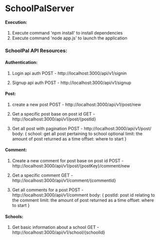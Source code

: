 # SchoolPalServer

#### Execution:
1) Execute command 'npm install' to install dependencies
2) Execute command 'node app.js' to launch the application

### SchoolPal API Resources:
#### Authentication:
1. Login api auth
POST - http://localhost:3000/api/v1/signin

2. Signup api auth
POST - http://localhost:3000/api/v1/signup 

#### Post:
1. create a new post
POST - http://localhost:3000/api/v1/post/new 

2. Get a specific post base on post id
GET - http://localhost:3000/api/v1/post/{postId}

3. Get all post with pagination 
POST - http://localhost:3000/api/v1/post/ 
body: {
    school: get all post pertaining to school optional
    limit: the amount of post returned as a time
    offset: where to start
}

#### Comment:
1. Create a new comment for post base on post id
POST - http://localhost:3000/api/v1/post/{postKey}/comment/new

2. Get a specific comment 
GET - http://localhost:3000/api/v1/comment/{commentId}

3. Get all comments for a post
POST - http://localhost:3000/api/v1/comment
body: {
    postId: post id relating to the comment
    limit: the amount of post returned as a time
    offset: where to start
}

#### Schools:
1. Get basic information about a school 
GET - http://localhost:3000/api/v1/school/{schoolId}
